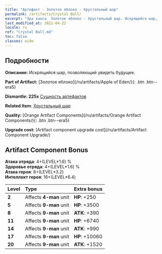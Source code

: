 ```yaml
---
title: "Артефакт - Золотое яблоко - Хрустальный шар"
permalink: /artifacts/Crystal Ball/
excerpt: "Эра хаоса  Золотое яблоко - Хрустальный шар. Искрящийся шар, позволяющий увидеть будущее."
last_modified_at: 2021-04-22
locale: ru
ref: "Crystal Ball.md"
toc: false
classes: wide
---
```




## Подробности

 **Описание:** Искрящийся шар, позволяющий увидеть будущее.

 **Part of Artifact:** [Золотое яблоко](/ru/artifacts/Apple of Eden/){: .btn .btn--era5}

 **Dismantle: 225x** [Сущность артефактов](/ItemsRU/con_905/)

 **Related Item**: [Хрустальный шар](/ItemsRU/art_183/)

 **Quality:** [Orange Artifact Components](/ru/artifacts/Orange Artifact Components/){: .btn .btn--era5}

 **Upgrade cost:** [Artifact component upgrade cost](/ru/artifacts/Artifact Component Upgrade/)

## Artifact Component Bonus

  **Атака отряда**: 4+(LEVEL\*1.6) %<br/>**Здоровье отряда**: 4+(LEVEL\*1.6) %<br/>**Атака героя**: 8+(LEVEL\*3.2)<br/>**Интеллект героя**: 16+(LEVEL\*6.4)

  |  Level  | Type |    Extra bonus  | 
  |:--------|:-----|:----------------| 
  | **2** | Affects **4-man** unit | **HP**: +250 | 
  | **5** | Affects **9-man** unit | **HP**: +3500 | 
  | **8** | Affects **9-man** unit | **ATK**: +390 | 
  | **11** | Affects **9-man** unit | **HP**: +6740 | 
  | **14** | Affects **9-man** unit | **ATK**: +990 | 
  | **17** | Affects **9-man** unit | **HP**: +10060 | 
  | **20** | Affects **9-man** unit | **ATK**: +1520 | 
